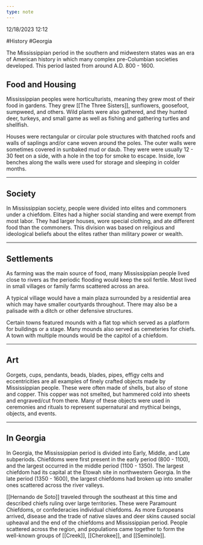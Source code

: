 ```yaml
---
type: note
---
```

12/18/2023 12:12

  #History #Georgia 

The Mississippian period in the southern and midwestern states was an era of American history in which many complex pre-Columbian societies developed. This period lasted from around A.D. 800 - 1600. 

## Food and Housing
Mississippian peoples were horticulturists, meaning they grew most of their food in gardens. They grew [[The Three Sisters]], sunflowers, goosefoot, sumpweed, and others. Wild plants were also gathered, and they hunted deer, turkeys, and small game as well as fishing and gathering turtles and shellfish. 

Houses were rectangular or circular pole structures with thatched roofs and walls of saplings and/or cane woven around the poles. The outer walls were sometimes covered in sunbaked mud or daub. They were were usually 12 - 30 feet on a side, with a hole in the top for smoke to escape. Inside, low benches along the walls were used for storage and sleeping in colder months.

---

## Society
In Mississippian society, people were divided into elites and commoners under a chiefdom. Elites had a higher social standing and were exempt from most labor. They had larger houses, wore special clothing, and ate different food than the commoners. This division was based on religious and ideological beliefs about the elites rather than military power or wealth. 

---

## Settlements
As farming was the main source of food, many Mississippian people lived close to rivers as the periodic flooding would keep the soil fertile. Most lived in small villages or family farms scattered across an area. 

A typical village would have a main plaza surrounded by a residential area which may have smaller courtyards throughout. There may also be a palisade with a ditch or other defensive structures. 

Certain towns featured mounds with a flat top which served as a platform for buildings or a stage. Many mounds also served as cemeteries for chiefs. A town with multiple mounds would be the capitol of a chiefdom. 

---

## Art
Gorgets, cups, pendants, beads, blades, pipes, effigy celts and eccentricities are all examples of finely crafted objects made by Mississippian people. These were often made of shells, but also of stone and copper. This copper was not smelted, but hammered cold into sheets and engraved/cut from there. Many of these objects were used in ceremonies and rituals to represent supernatural and mythical beings, objects, and events.

---

## In Georgia
In Georgia, the Mississippian period is divided into Early, Middle, and Late subperiods. Chiefdoms were first present in the early period (800 - 1100), and the largest occurred in the middle period (1100 - 1350). The largest chiefdom had its capital at the Etowah site in northwestern Georgia. In the late period (1350 - 1600), the largest chiefdoms had broken up into smaller ones scattered across the river valleys. 

[[Hernando de Soto]] traveled through the southeast at this time and described chiefs ruling over large territories. These were Paramount Chiefdoms, or confederacies individual chiefdoms. As more Europeans arrived, disease and the trade of native slaves and deer skins caused social upheaval and the end of the chiefdoms and Mississippian period. People scattered across the region, and populations came together to form the well-known groups of [[Creek]], [[Cherokee]], and [[Seminole]].